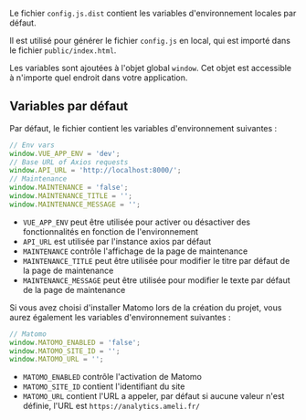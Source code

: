 Le fichier `config.js.dist` contient les variables d'environnement locales par défaut.

Il est utilisé pour générer le fichier `config.js` en local, qui est importé dans le fichier `public/index.html`.

<doc-alert type="info">

Les variables sont ajoutées à l'objet global `window`. Cet objet est accessible à n'importe quel endroit dans votre application.

</doc-alert>

## Variables par défaut

Par défaut, le fichier contient les variables d'environnement suivantes :

```js
// Env vars
window.VUE_APP_ENV = 'dev';
// Base URL of Axios requests
window.API_URL = 'http://localhost:8000/';
// Maintenance
window.MAINTENANCE = 'false';
window.MAINTENANCE_TITLE = '';
window.MAINTENANCE_MESSAGE = '';
```

- `VUE_APP_ENV` peut être utilisée pour activer ou désactiver des fonctionnalités en fonction de l'environnement
- `API_URL` est utilisée par l'instance axios par défaut
- `MAINTENANCE` contrôle l'affichage de la page de maintenance
- `MAINTENANCE_TITLE` peut être utilisée pour modifier le titre par défaut de la page de maintenance
- `MAINTENANCE_MESSAGE` peut être utilisée pour modifier le texte par défaut de la page de maintenance

Si vous avez choisi d'installer Matomo lors de la création du projet, vous aurez également les variables d'environnement suivantes :

```js
// Matomo
window.MATOMO_ENABLED = 'false';
window.MATOMO_SITE_ID = '';
window.MATOMO_URL = '';
```

- `MATOMO_ENABLED` contrôle l'activation de Matomo
- `MATOMO_SITE_ID` contient l'identifiant du site
- `MATOMO_URL` contient l'URL a appeler, par défaut si aucune valeur n'est définie, l'URL est `https://analytics.ameli.fr/`
